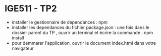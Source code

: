 # IGE511 - TP2

* installer le gestionnaire de dependances : npm 
* installer les dependances du fichier package.json : une fois dans le dossier parent du TP , ouvrir un terninal et écrire la commande : npm install
* pour demmarer l'application, ouvrir le document index.html dans votre navigateur

